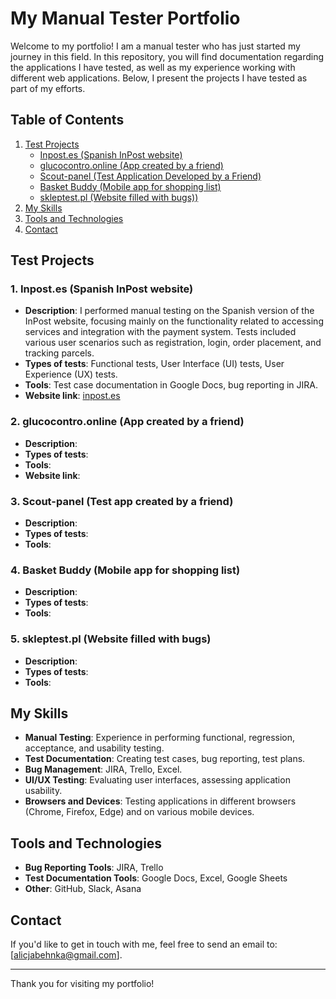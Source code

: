 # My Manual Tester Portfolio

Welcome to my portfolio! I am a manual tester who has just started my journey in this field. In this repository, you will find documentation regarding the applications I have tested, as well as my experience working with different web applications. Below, I present the projects I have tested as part of my efforts.

## Table of Contents
1. [Test Projects](#test-projects)
   - [Inpost.es (Spanish InPost website)](#1-inpostes-spanish-inpost-website)
   - [glucocontro.online (App created by a friend)](#2-glucocontroonline-app-created-by-a-friend)
   - [Scout-panel (Test Application Developed by a Friend)](#3-scout-panel-test-app-created-by-a-friend)
   - [Basket Buddy (Mobile app for shopping list)](#4-basket-buddy-mobile-app-for-shopping-list)
   - [skleptest.pl (Website filled with bugs))](#5-skleptestpl-website-filled-with-bugs)
2. [My Skills](#my-skills)
3. [Tools and Technologies](#tools-and-technologies)
4. [Contact](#contact)

## Test Projects

### 1. **Inpost.es (Spanish InPost website)**
   - **Description**: I performed manual testing on the Spanish version of the InPost website, focusing mainly on the functionality related to accessing services and integration with the payment system. Tests included various user scenarios such as registration, login, order placement, and tracking parcels.
   - **Types of tests**: Functional tests, User Interface (UI) tests, User Experience (UX) tests.
   - **Tools**: Test case documentation in Google Docs, bug reporting in JIRA.
   - **Website link**: [inpost.es](https://www.inpost.es)

### 2. **glucocontro.online (App created by a friend)**
   - **Description**: 
   - **Types of tests**: 
   - **Tools**: 
   - **Website link**: 

### 3. **Scout-panel (Test app created by a friend)**
   - **Description**: 
   - **Types of tests**: 
   - **Tools**:

### 4. **Basket Buddy (Mobile app for shopping list)**
   - **Description**: 
   - **Types of tests**: 
   - **Tools**:

### 5. **skleptest.pl (Website filled with bugs)**
   - **Description**: 
   - **Types of tests**: 
   - **Tools**: 

## My Skills

- **Manual Testing**: Experience in performing functional, regression, acceptance, and usability testing.
- **Test Documentation**: Creating test cases, bug reporting, test plans.
- **Bug Management**: JIRA, Trello, Excel.
- **UI/UX Testing**: Evaluating user interfaces, assessing application usability.
- **Browsers and Devices**: Testing applications in different browsers (Chrome, Firefox, Edge) and on various mobile devices.

## Tools and Technologies

- **Bug Reporting Tools**: JIRA, Trello
- **Test Documentation Tools**: Google Docs, Excel, Google Sheets
- **Other**: GitHub, Slack, Asana

## Contact

If you'd like to get in touch with me, feel free to send an email to: [alicjabehnka@gmail.com].

---

Thank you for visiting my portfolio!
